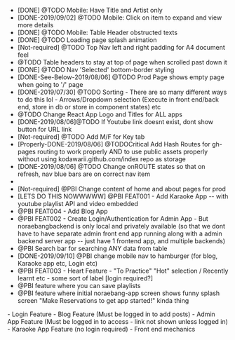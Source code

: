  * [DONE] @TODO Mobile: Have Title and Artist only
 * [DONE-2019/09/02] @TODO Mobile: Click on item to expand and view more details
 * [DONE] @TODO Mobile: Table Header obstructed texts
 * [DONE] @TODO Loading page splash animation
 * [Not-required] @TODO Top Nav left and right padding for A4 document feel
 * @TODO Table headers to stay at top of page when scrolled past down it
 * [DONE] @TODO Nav 'Selected' bottom-border styling
 * [DONE-See-Below-2019/08/06] @TODO Prod Page shows empty page when going to '/' page
 * [DONE-2019/07/30] @TODO Sorting - There are so many different ways to do this lol - Arrows/Dropdown selection (Execute in front end/back end, store in db or store in component states) etc
 * @TODO Change React App Logo and Titles for ALL apps
 * [DONE-2019/08/06]@TODO If Youtube link doesnt exist, dont show button for URL link
 * [Not-required] @TODO Add M/F for Key tab
 * [Properly-DONE-2019/08/06] @TODOCritical Add Hash Routes for gh-pages routing to work properly AND to use public assets properly without using kodawarii.github.com/index repo as storage
 * [DONE-2019/08/06] @TODO Change onROUTE states so that on refresh, nav blue bars are on correct nav item
 * 
 * [Not-required] @PBI Change content of home and about pages for prod
 * [LETS DO THIS NOWWWWW] @PBI FEAT001 - Add Karaoke App -- with youtube playlist API and video embedded
 * @PBI FEAT004 - Add Blog App
 * @PBI FEAT002 - Create Login/Authentication for Admin App - But noraebangbackend is only local and privately available (so that we dont have to have separate admin front end app running along with a admin backend server app -- just have 1 frontend app, and multiple backends)
 * @PBI Search bar for searching ANY data from table
 * [DONE-2019/09/10] @PBI change mobile nav to hamburger (for blog, Karaoke app etc, Login etc)
 * @PBI FEAT003 - Heart Feature - "To Practice" "Hot" selection / Recently learnt etc - some sort of label [login required?]
 * @PBI feature where you can save playlists
 * @PBI feature where initial noraebang-app screen shows funny splash screen "Make Reservations to get app started!" kinda thing

<summary of major features>
 - <Feat002-1>Login Feature
 - <FEAT004> Blog Feature (Must be logged in to add posts)
 - <Feat002-2> Admin App Feature (Must be logged in to access - link not shown unless logged in)
 - <FEAT001> Karaoke App Feature (no login required) - Front end mechanics
